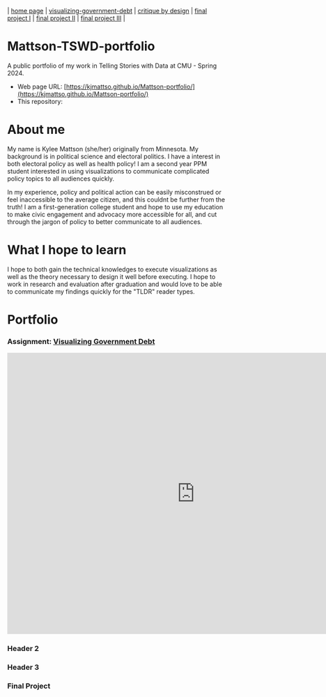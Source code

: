 | [home page](https://kjmattso.github.io/Mattson-portfolio/) | [visualizing-government-debt](https://kjmattso.github.io/Mattson-portfolio/Visualizing_gov_debt.html) | [critique by design](critique-by-design) | [final project I](final-project-part-one) | [final project II](final-project-part-two) | [final project III](final-project-part-three) |

# Mattson-TSWD-portfolio
A public portfolio of my work in Telling Stories with Data at CMU - Spring 2024. 

- Web page URL: [https://kjmattso.github.io/Mattson-portfolio/](https://kjmattso.github.io/Mattson-portfolio/)
- This repository: 

# About me
My name is Kylee Mattson (she/her) originally from Minnesota. My background is in political science and electoral politics. I have a interest in both electoral policy as well as health policy! I am a second year PPM student interested in using visualizations to communicate complicated policy topics to all audiences quickly. 

In my experience, policy and political action can be easily misconstrued or feel inaccessible to the average citizen, and this couldnt be further from the truth! I am a first-generation college student and hope to use my education to make civic engagement and advocacy more accessible for all, and cut through the jargon of policy to better communicate to all audiences.

# What I hope to learn
I hope to both gain the technical knowledges to execute visualizations as well as the theory necessary to design it well before executing. I hope to work in research and evaluation after graduation and would love to be able to communicate my findings quickly for the "TLDR" reader types. 

# Portfolio

### Assignment: [Visualizing Government Debt](Visualizing_gov_debt.md)
<iframe src="https://data.oecd.org/chart/7khL" width="860" height="645" style="border: 0" mozallowfullscreen="true" webkitallowfullscreen="true" allowfullscreen="true"><a href="https://data.oecd.org/chart/7khL" target="_blank">OECD Chart: General government debt, Total, % of GDP, Annual, 2009</a></iframe>

### Header 2

### Header 3

### Final Project
